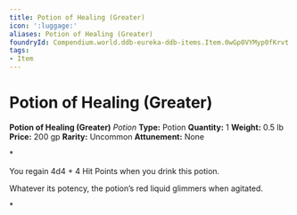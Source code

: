 ```yaml
---
title: Potion of Healing (Greater)
icon: ':luggage:'
aliases: Potion of Healing (Greater)
foundryId: Compendium.world.ddb-eureka-ddb-items.Item.0wGp0VYMyp0fKrvt
tags:
- Item
---
```


# Potion of Healing (Greater)

**Potion of Healing (Greater)**
_Potion_
**Type:** Potion
**Quantity:** 1
**Weight:** 0.5 lb
**Price:** 200 gp
**Rarity:** Uncommon
**Attunement:** None

*<p>You regain 4d4 + 4 Hit Points when you drink this potion.

Whatever its potency, the potion’s red liquid glimmers when agitated.</p>*